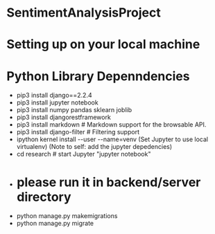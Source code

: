 # SentimentAnalysisProject

# Setting up on your local machine 
# Python Library Depenndencies
- pip3 install django==2.2.4
- pip3 install jupyter notebook
- pip3 install numpy pandas sklearn joblib
- pip3 install djangorestframework
- pip3 install markdown       # Markdown support for the browsable API.
- pip3 install django-filter  # Filtering support
- ipython kernel install --user --name=venv (Set Jupyter to use local virtualenv) (Note to self: add the jupyter depedencies)
- cd research # start Jupyter "jupyter notebook"
- # please run it in backend/server directory
- python manage.py makemigrations
- python manage.py migrate
